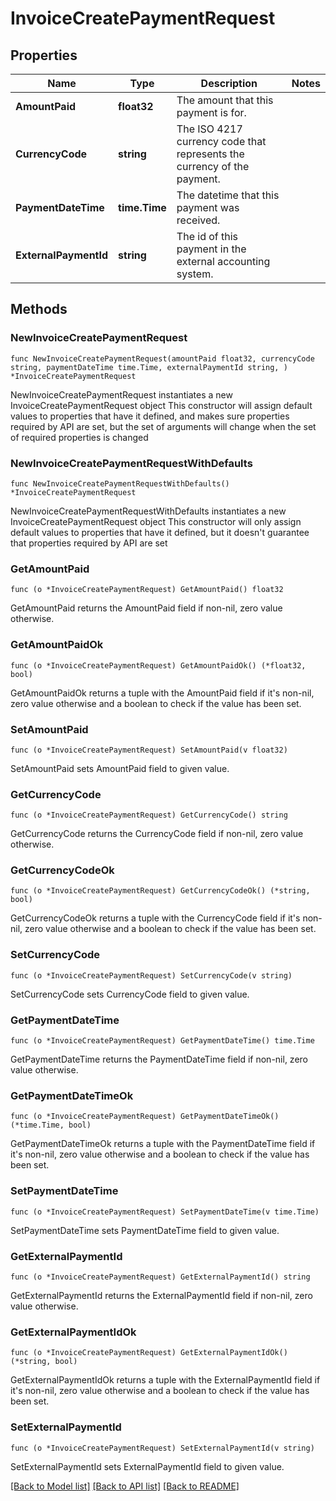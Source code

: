 # InvoiceCreatePaymentRequest

## Properties

Name | Type | Description | Notes
------------ | ------------- | ------------- | -------------
**AmountPaid** | **float32** | The amount that this payment is for. | 
**CurrencyCode** | **string** | The ISO 4217 currency code that represents the currency of the payment. | 
**PaymentDateTime** | **time.Time** | The datetime that this payment was received. | 
**ExternalPaymentId** | **string** | The id of this payment in the external accounting system. | 

## Methods

### NewInvoiceCreatePaymentRequest

`func NewInvoiceCreatePaymentRequest(amountPaid float32, currencyCode string, paymentDateTime time.Time, externalPaymentId string, ) *InvoiceCreatePaymentRequest`

NewInvoiceCreatePaymentRequest instantiates a new InvoiceCreatePaymentRequest object
This constructor will assign default values to properties that have it defined,
and makes sure properties required by API are set, but the set of arguments
will change when the set of required properties is changed

### NewInvoiceCreatePaymentRequestWithDefaults

`func NewInvoiceCreatePaymentRequestWithDefaults() *InvoiceCreatePaymentRequest`

NewInvoiceCreatePaymentRequestWithDefaults instantiates a new InvoiceCreatePaymentRequest object
This constructor will only assign default values to properties that have it defined,
but it doesn't guarantee that properties required by API are set

### GetAmountPaid

`func (o *InvoiceCreatePaymentRequest) GetAmountPaid() float32`

GetAmountPaid returns the AmountPaid field if non-nil, zero value otherwise.

### GetAmountPaidOk

`func (o *InvoiceCreatePaymentRequest) GetAmountPaidOk() (*float32, bool)`

GetAmountPaidOk returns a tuple with the AmountPaid field if it's non-nil, zero value otherwise
and a boolean to check if the value has been set.

### SetAmountPaid

`func (o *InvoiceCreatePaymentRequest) SetAmountPaid(v float32)`

SetAmountPaid sets AmountPaid field to given value.


### GetCurrencyCode

`func (o *InvoiceCreatePaymentRequest) GetCurrencyCode() string`

GetCurrencyCode returns the CurrencyCode field if non-nil, zero value otherwise.

### GetCurrencyCodeOk

`func (o *InvoiceCreatePaymentRequest) GetCurrencyCodeOk() (*string, bool)`

GetCurrencyCodeOk returns a tuple with the CurrencyCode field if it's non-nil, zero value otherwise
and a boolean to check if the value has been set.

### SetCurrencyCode

`func (o *InvoiceCreatePaymentRequest) SetCurrencyCode(v string)`

SetCurrencyCode sets CurrencyCode field to given value.


### GetPaymentDateTime

`func (o *InvoiceCreatePaymentRequest) GetPaymentDateTime() time.Time`

GetPaymentDateTime returns the PaymentDateTime field if non-nil, zero value otherwise.

### GetPaymentDateTimeOk

`func (o *InvoiceCreatePaymentRequest) GetPaymentDateTimeOk() (*time.Time, bool)`

GetPaymentDateTimeOk returns a tuple with the PaymentDateTime field if it's non-nil, zero value otherwise
and a boolean to check if the value has been set.

### SetPaymentDateTime

`func (o *InvoiceCreatePaymentRequest) SetPaymentDateTime(v time.Time)`

SetPaymentDateTime sets PaymentDateTime field to given value.


### GetExternalPaymentId

`func (o *InvoiceCreatePaymentRequest) GetExternalPaymentId() string`

GetExternalPaymentId returns the ExternalPaymentId field if non-nil, zero value otherwise.

### GetExternalPaymentIdOk

`func (o *InvoiceCreatePaymentRequest) GetExternalPaymentIdOk() (*string, bool)`

GetExternalPaymentIdOk returns a tuple with the ExternalPaymentId field if it's non-nil, zero value otherwise
and a boolean to check if the value has been set.

### SetExternalPaymentId

`func (o *InvoiceCreatePaymentRequest) SetExternalPaymentId(v string)`

SetExternalPaymentId sets ExternalPaymentId field to given value.



[[Back to Model list]](../README.md#documentation-for-models) [[Back to API list]](../README.md#documentation-for-api-endpoints) [[Back to README]](../README.md)


